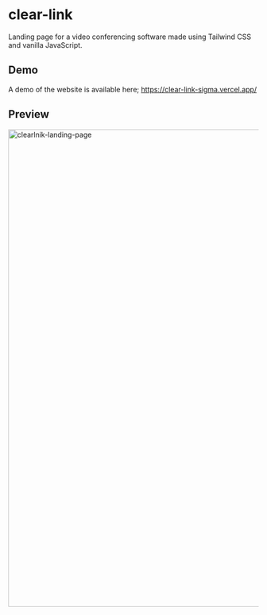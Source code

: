 # clear-link

Landing page for a video conferencing software made using Tailwind CSS and vanilla JavaScript.

## Demo
A demo of the website is available here; https://clear-link-sigma.vercel.app/

## Preview
<img width="960" alt="clearlnik-landing-page" src="https://github.com/xerdin442/clear-link/assets/110817844/3478ae1a-fb5c-4ccd-bbbd-bfdf62a78b0f">
